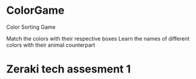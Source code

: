 # ColorGame
Color Sorting Game

Match the colors with their respective boxes
Learn the names of different colors with their animal counterpart


# Zeraki tech assesment 1
